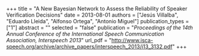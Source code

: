 +++
title = "A New Bayesian Network to Assess the Reliability of Speaker Verification Decisions"
date = 2013-08-01
authors = ["Jesús Villalba", "Eduardo Lleida", "Alfonso Ortega", "Antonio Miguel"]
publication_types = ["1"]
abstract = ""
selected = "false"
publication = "*Proceedings of the 14th Annual Conference of the International Speech Communication Association, Interspeech 2013*"
url_pdf = "http://www.isca-speech.org/archive/archive_papers/interspeech_2013/i13_3132.pdf"
+++

